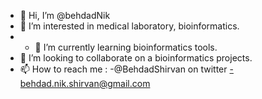 - 👋 Hi, I’m @behdadNik
- 👀 I’m interested in medical laboratory, bioinformatics.
- - 🌱 I’m currently learning bioinformatics tools.
- 💞️ I’m looking to collaborate on a bioinformatics projects.
- 📫 How to reach me :
-@BehdadShirvan on twitter
-behdad.nik.shirvan@gmail.com

<!---
behdadNik/behdadNik is a ✨ special ✨ repository because its `README.md` (this file) appears on your GitHub profile.
You can click the Preview link to take a look at your changes.
--->
